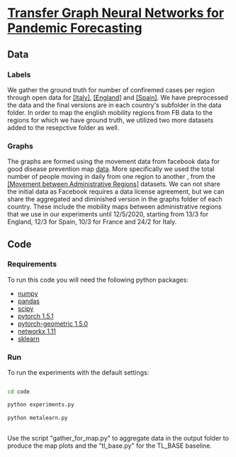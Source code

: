 # [Transfer Graph Neural Networks for Pandemic Forecasting](https://arxiv.org/abs/2009.08388)


## Data


### Labels

We gather the ground truth for number of confiremed cases per region through open data for [[Italy]](https://github.com/pcm-dpc/COVID-19/blob/master/dati-province/dpc-covid19-ita-province.csv),
[[England]](https://coronavirus.data.gov.uk) and [[Spain]](https://code.montera34.com:4443/numeroteca/covid19/-/blob/master/data/output/spain/covid19-provincias-spain_consolidated.csv}}).
We have preprocessed the data and the final versions are in each country's subfolder in the data folder. In order to map the english mobility regions from FB data to the regions for which we have ground truth, we utilized two more datasets added to the resepctive folder as well.


### Graphs

The graphs are formed using the movement data from facebook data for good disease prevention map [data](https://dataforgood.fb.com/docs/covid19/). More specifically we used the total number of people moving in daily from one region to another , from the [[Movement between Administrative Regions]](https://dataforgood.fb.com/tools/movement-range-maps/) datasets. We can not share the initial data as Facebook requires a data license agreement, but we can share the aggregated and diminished version in the graphs folder of each country.
These include the mobility maps between administrative regions that we use in our experiments until 12/5/2020, starting from 13/3 for England, 12/3 for Spain, 10/3 for France and 24/2 for Italy.



## Code

### Requirements
To run this code you will need the following python packages:
 
* [numpy](https://www.numpy.org/)
* [pandas](https://pandas.pydata.org/)
* [scipy](https://www.scipy.org/)
* [pytorch 1.5.1](https://pytorch.org/)
* [pytorch-geometric 1.5.0](https://github.com/rusty1s/pytorch_geometric)
* [networkx 1.11](https://networkx.github.io/)
* [sklearn](https://scikit-learn.org/stable/)


### Run
To run the experiments with the default settings:

```bash

cd code

python experiments.py
 
python metalearn.py
 
```

Use the script "gather_for_map.py" to aggregate data in the output folder to produce the map plots and the "tl_base.py" for the TL_BASE baseline. 



